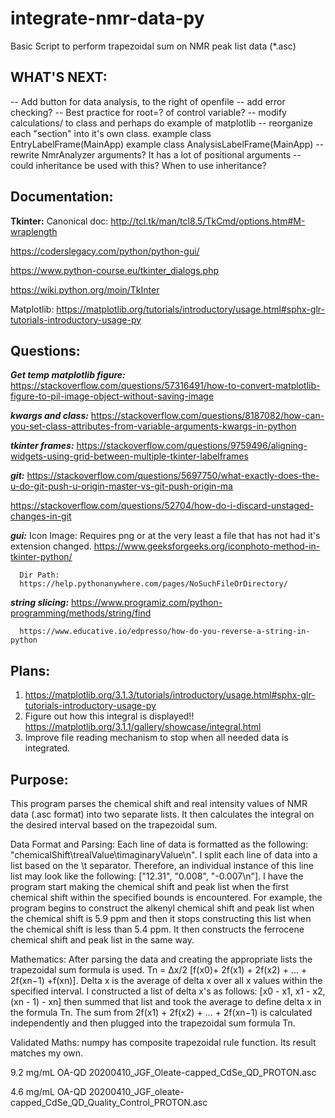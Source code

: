 # integrate-nmr-data-py
Basic Script to perform trapezoidal sum on NMR peak list data (*.asc)

## WHAT'S NEXT:
-- Add button for data analysis, to the right of openfile
   -- add error checking?
-- Best practice for root=? of control variable?
-- modify calculations/ to class and perhaps do example of matplotlib
-- reorganize each "section" into it's own class.
   example class EntryLabelFrame(MainApp)
   example class AnalysisLabelFrame(MainApp)
-- rewrite NmrAnalyzer arguments? It has a lot of positional arguments
-- could inheritance be used with this? When to use inheritance?

## Documentation:
   **Tkinter:**
   Canonical doc:
      http://tcl.tk/man/tcl8.5/TkCmd/options.htm#M-wraplength

   https://coderslegacy.com/python/python-gui/

   https://www.python-course.eu/tkinter_dialogs.php

   https://wiki.python.org/moin/TkInter

   Matplotlib:
   https://matplotlib.org/tutorials/introductory/usage.html#sphx-glr-tutorials-introductory-usage-py

   

## Questions:
   ***Get temp matplotlib figure:***
   https://stackoverflow.com/questions/57316491/how-to-convert-matplotlib-figure-to-pil-image-object-without-saving-image

   ***kwargs and class:***
   https://stackoverflow.com/questions/8187082/how-can-you-set-class-attributes-from-variable-arguments-kwargs-in-python

   ***tkinter frames:***
   https://stackoverflow.com/questions/9759496/aligning-widgets-using-grid-between-multiple-tkinter-labelframes


  ***git:***
   https://stackoverflow.com/questions/5697750/what-exactly-does-the-u-do-git-push-u-origin-master-vs-git-push-origin-ma

   https://stackoverflow.com/questions/52704/how-do-i-discard-unstaged-changes-in-git

   ***gui:***
      Icon Image:
      Requires png or at the very least a file that has not had
      it's extension changed.
      https://www.geeksforgeeks.org/iconphoto-method-in-tkinter-python/

      Dir Path:
      https://help.pythonanywhere.com/pages/NoSuchFileOrDirectory/

   ***string slicing:***
      https://www.programiz.com/python-programming/methods/string/find

      https://www.educative.io/edpresso/how-do-you-reverse-a-string-in-python


## Plans:
1. https://matplotlib.org/3.1.3/tutorials/introductory/usage.html#sphx-glr-tutorials-introductory-usage-py    
2. Figure out how this integral is displayed!!
   https://matplotlib.org/3.1.1/gallery/showcase/integral.html
3. Improve file reading mechanism to stop when all needed data is integrated.

## Purpose: 
This program parses the chemical shift and real intensity values 
of NMR data (.asc format) into two separate lists. 
It then calculates the integral on the desired interval based on the 
trapezoidal sum. 

Data Format and Parsing: Each line of data is formatted as the
following: "chemicalShift\trealValue\timaginaryValue\n".
I split each line of data into a list based on the \t separator.
Therefore, an individual instance of this line list may look like the following:
["12.31", "0.008", "-0.007\n"].
I have the program start making the chemical shift and peak list when
the first chemical shift within the specified bounds is encountered. For
example, the program begins to construct the alkenyl chemical shift and 
peak list when the chemical shift is 5.9 ppm and 
then it stops constructing this list when the chemical shift is less than 5.4 ppm. 
It then constructs the ferrocene chemical shift and peak list in the same way. 

Mathematics: After parsing the data and creating the appropriate lists
the trapezoidal sum formula is used.
Tn = Δx/2 [f(x0)+ 2f(x1) + 2f(x2) + ... + 2f(xn−1) +f(xn)].
Delta x is the average of delta x over all x values within the specified interval. 
I constructed a list of delta x's as follows:
[x0 - x1, x1 - x2, (xn - 1) - xn] then summed that list and took the average
to define delta x in the formula Tn.
The sum from 2f(x1) + 2f(x2) + ... + 2f(xn−1) is calculated independently and
then plugged into the trapezoidal sum formula Tn.

Validated Maths: numpy has composite trapezoidal rule function. Its 
result matches my own.

9.2 mg/mL OA-QD
20200410_JGF_Oleate-capped_CdSe_QD_PROTON.asc 

4.6 mg/mL OA-QD
20200410_JGF_oleate-capped_CdSe_QD_Quality_Control_PROTON.asc
